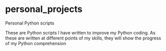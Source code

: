 # personal_projects
Personal Python scripts

These are Python scripts I have written to improve my Python coding. As these are written at different points of my skills, they will show the progress of my Python comprehension
